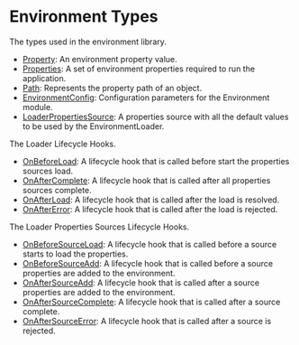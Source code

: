 # Environment Types

The types used in the environment library.

- [Property](./property.type.ts): An environment property value.
- [Properties](./properties.type.ts): A set of environment properties required to run the application.
- [Path](./path.type.ts): Represents the property path of an object.
- [EnvironmentConfig](./environment-config.interface.ts): Configuration parameters for the Environment module.
- [LoaderPropertiesSource](./loader-properties-source.type.ts): A properties source with all the default values to be used by the EnvironmentLoader.

The Loader Lifecycle Hooks.

- [OnBeforeLoad](./on-before-load.interface.ts): A lifecycle hook that is called before start the properties sources load.
- [OnAfterComplete](./on-after-complete.interface.ts): A lifecycle hook that is called after all properties sources complete.
- [OnAfterLoad](./on-after-load.interface.ts): A lifecycle hook that is called after the load is resolved.
- [OnAfterError](./on-after-error.interface.ts): A lifecycle hook that is called after the load is rejected.

The Loader Properties Sources Lifecycle Hooks.

- [OnBeforeSourceLoad](./on-before-source-load.interface.ts): A lifecycle hook that is called before a source starts to load the properties.
- [OnBeforeSourceAdd](./on-before-source-add.interface.ts): A lifecycle hook that is called before a source properties are added to the environment.
- [OnAfterSourceAdd](./on-after-source-add.interface.ts): A lifecycle hook that is called after a source properties are added to the environment.
- [OnAfterSourceComplete](./on-after-source-complete.interface.ts): A lifecycle hook that is called after a source complete.
- [OnAfterSourceError](./on-after-source-error.interface.ts): A lifecycle hook that is called after a source is rejected.
